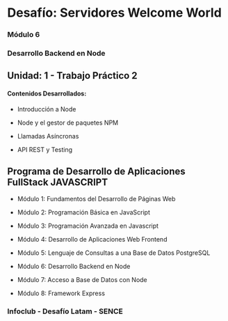 # Desafío: Servidores Welcome World

### Módulo 6
### Desarrollo Backend en Node

## Unidad: 1 - Trabajo Práctico 2

#### Contenidos Desarrollados:

- Introducción a Node

- Node y el gestor de paquetes NPM

- Llamadas Asíncronas

- API REST y Testing

## Programa de Desarrollo de Aplicaciones FullStack JAVASCRIPT

- Módulo 1: Fundamentos del Desarrollo de Páginas Web

- Módulo 2: Programación Básica en JavaScript

- Módulo 3: Programación Avanzada en Javascript

- Módulo 4: Desarrollo de Aplicaciones Web Frontend

- Módulo 5: Lenguaje de Consultas a una Base de Datos PostgreSQL

- Módulo 6: Desarrollo Backend en Node

- Módulo 7: Acceso a Base de Datos con Node

- Módulo 8: Framework Express


### Infoclub - Desafío Latam - SENCE
